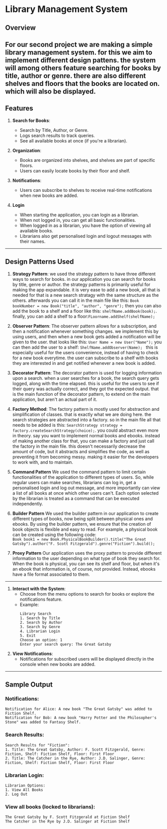 # Library Management System

## Overview
For our second project we are making a simple library management system.
for this we aim to implement different design pattens. the system will among others feature searching for books by title, author or genre.
there are also different shelves and floors that the books are located on. which will also be displayed.
---

## Features
1. **Search for Books**:
   - Search by Title, Author, or Genre.
   - Logs search results to track queries.
   - See all available books at once (if you're a librarian).

2. **Organization**:
   - Books are organized into shelves, and shelves are part of specific floors.
   - Users can easily locate books by their floor and shelf.

3. **Notifications**:
   - Users can subscribe to shelves to receive real-time notifications when new books are added.

4. **Login**
   - When starting the application, you can login as a librarian.
   - When not logged in, you can get all basic functionalities.
   - When logged in as a librarian, you have the option of viewing all available books.
   - Librarians also get personalised login and logout messages with their names.
---

## Design Patterns Used
1. **Strategy Pattern**:
   we used the strategy pattern to have three different ways to search for books.
   in our application you can search for books by title, genre or author.
   the strategy patterns is primarily useful for making the app expandable.
   it is very ease to add a new book, all that is needed for that is a new search stratagy with the same structure as the others.
   afterwards you can call it in the main file like this:
   `Book bookNumber = new Book("title", "author", "genre");`
   then you can also add the book to a shelf and a floor like this:
   `shelfName.addBook(book);`.
   finally, you can add a shelf to a floor:`FLoorname.addShelf(shelfName);`

2. **Observer Pattern**:
   The observer pattern allows for a subscription, and then a notification whenever something changes. we implement this by using users,
   and then when a new book gets added a notification will be given to the user. that looks like this:  `User Name = new User("Name");`
   you can then add the user to a shelf: `ShelfName.addObserver(Name); `
   this is especially useful for the users convenience, instead of having to check for a new book everytime.
   the user can subscribe to a shelf with books they are interested in and get notified whenever a new book is added.

3. **Decorator Pattern**:
   The decorator pattern is used for logging information upon a search. when a user searches for a book,
   the search query gets logged, along with the time elapsed. this is useful for the users to see if their query was actually correct,
   and they got the expected output. that is the main function of the decorator pattern, to extend on the main application,
   but aren't an actual part of it.

4. **Factory Method**:
   The factory pattern is mostly used for abstraction and simplification of classes. that is exactly what we are doing here.
   the search strategies are abstracted into a factory. so in the main file all that needs to be added is this:
   `SearchStrategy strategy = factory.createSearchStrategy(choice);`. you could abstract even more in theory.
   say you want to implement normal books and ebooks. instead of making another class for that,
   you can make a factory and just call the factory in the main file. this doesn't necessarily decrease the amount of code,
   but it abstracts and simplifies the code, as well as preventing it from becoming messy.
   making it easier for the developers to work with, and to maintain.

5. **Command Pattern**
   We used the command pattern to limit certain functionalities of the application to different types of users. So, while regular users can make searches, librarians can log in, get a personalised login and log out message, and more importantly can view a list of all books at once which other users can't.
   Each option selected by the librarian is treated as a command that can be executed independently.

6. **Builder Pattern**
   We used the builder pattern in our application to create different types of books, now being split between physical ones and ebooks.
   By using the builder pattern, we ensure that the creation of book objects is flexible and easy to read. For example, a physical book can be created using the following code:  
   `Book book1 = new Book.PhysicalBookBuilder().title("The Great Gatsby").author("F. Scott Fitzgerald").genre("Fiction").build();`

7. **Proxy Pattern**
   Our application uses the proxy pattern to provide different information to the user depending on what type of book they search for. When the book is physical, you can see its shelf and floor, but when it's an ebook that information is, of course, not provided. Instead, ebooks have a file format associated to them.
---

1. **Interact with the System**:
   - Choose from the menu options to search for books or explore the notifications feature.
   - Example:
     ```
     Library Search
     1. Search by Title
     2. Search by Author
     3. Search by Genre
     4. Librarian Login
     5. Exit
     Choose an option: 1
     Enter your search query: The Great Gatsby
     ```
2. **View Notifications**:
   - Notifications for subscribed users will be displayed directly in the console when new books are added.

---

## Sample Output
### Notifications:
```
Notification for Alice: A new book "The Great Gatsby" was added to Fiction Shelf.
Notification for Bob: A new book "Harry Potter and the Philosopher's Stone" was added to Fantasy Shelf.
```

### Search Results:
```
Search Results for "Fiction":
1. Title: The Great Gatsby, Author: F. Scott Fitzgerald, Genre: Fiction, Shelf: Fiction Shelf, Floor: First Floor
2. Title: The Catcher in the Rye, Author: J.D. Salinger, Genre: Fiction, Shelf: Fiction Shelf, Floor: First Floor
```

### Librarian Login:
```
Librarian Options:
1. View All Books
2. Log Out
```

### View all books (locked to librarians):
```
The Great Gatsby by F. Scott Fitzgerald at Fiction Shelf
The Catcher in the Rye by J.D. Salinger at Fiction Shelf
```